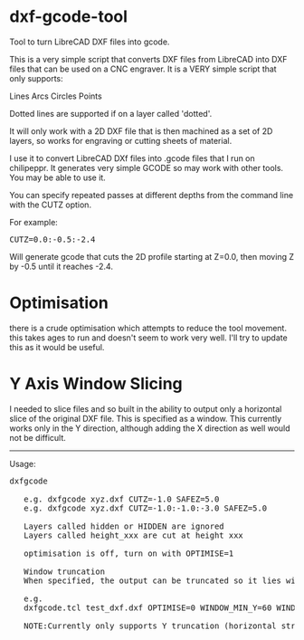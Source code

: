 # dxf-gcode-tool
Tool to turn LibreCAD DXF files into gcode.

This is a very simple script that converts DXF files from LibreCAD into DXF files that can be used on a CNC engraver.
It is a VERY simple script that only supports:

Lines
Arcs
Circles
Points

Dotted lines are supported if on a layer called 'dotted'.

It will only work with a 2D DXF file that is then machined as a set of 2D layers, so works for engraving or cutting sheets of material.

I use it to convert LibreCAD DXf files into .gcode files that I run on chilipeppr. It generates very simple GCODE so may work with other tools.
You may be able to use it.

You can specify repeated passes at different depths from the command line with the CUTZ option.

For example:
<pre>
CUTZ=0.0:-0.5:-2.4
</pre>

Will generate gcode that cuts the 2D profile starting at Z=0.0, then moving Z by -0.5 until it reaches -2.4.

Optimisation
============

there is a crude optimisation which attempts to reduce the tool movement. this takes ages to run and doesn't seem to 
work very well. I'll try to update this as it would be useful.

Y Axis Window Slicing
=====================

I needed to slice files and so built in the ability to output only a horizontal slice of the original DXF file. This is specified as
a window. This currently works only in the Y direction, although adding the X direction as well would not be difficult.

--------------------------------------------------------------------------------------------------------------------
Usage:

<pre>
dxfgcode <file> <args>

   e.g. dxfgcode xyz.dxf CUTZ=-1.0 SAFEZ=5.0
   e.g. dxfgcode xyz.dxf CUTZ=-1.0:-1.0:-3.0 SAFEZ=5.0

   Layers called hidden or HIDDEN are ignored
   Layers called height_xxx are cut at height xxx

   optimisation is off, turn on with OPTIMISE=1

   Window truncation
   When specified, the output can be truncated so it lies within a range of Y co-ords

   e.g.
   dxfgcode.tcl test_dxf.dxf OPTIMISE=0 WINDOW_MIN_Y=60 WINDOW_MAX_Y=80 WINDOW_ON=1 SAFEZ=40

   NOTE:Currently only supports Y truncation (horizontal strips of output.
</pre>
